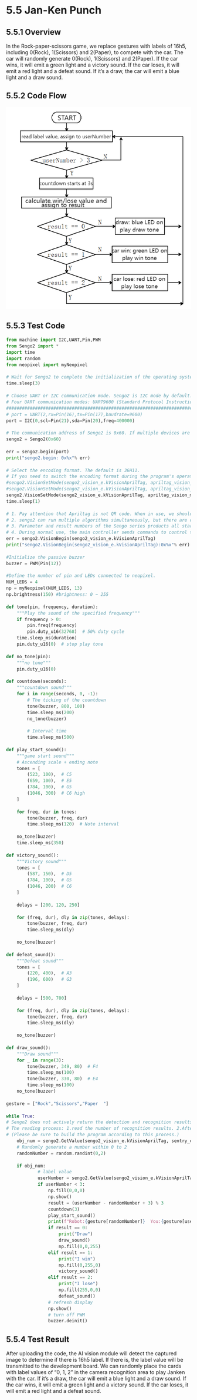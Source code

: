 # 5.5 Jan-Ken Punch

## 5.5.1 Overview

In the Rock-paper-scissors game, we replace gestures with labels of 16h5, including 0(Rock), 1(Scissors) and 2(Paper), to compete with the car. The car will randomly generate 0(Rock), 1(Scissors) and 2(Paper). If the car wins, it will emit a green light and a victory sound. If the car loses, it will emit a red light and a defeat sound. If it’s a draw, the car will emit a blue light and a draw sound.

## 5.5.2 Code Flow

![b21](./media/b21.png)

## 5.5.3 Test Code

```python
from machine import I2C,UART,Pin,PWM
from Sengo2 import *
import time
import random
from neopixel import myNeopixel

# Wait for Sengo2 to complete the initialization of the operating system. This waiting time cannot be removed to prevent the situation where the controller has already developed and sent instructions before Sengo2 has been fully initialized
time.sleep(3)

# Choose UART or I2C communication mode. Sengo2 is I2C mode by default. You can switch between the two by short pressing the mode button.
# Four UART communication modes: UART9600 (Standard Protocol Instruction), UART57600 (Standard Protocol Instruction), UART115200 (Standard Protocol Instruction), Simple9600 (Simple Protocol Instruction)
#########################################################################################################
# port = UART(2,rx=Pin(16),tx=Pin(17),baudrate=9600)
port = I2C(0,scl=Pin(21),sda=Pin(20),freq=400000)

# The communication address of Sengo2 is 0x60. If multiple devices are connected to the I2C bus, please avoid address conflicts.
sengo2 = Sengo2(0x60)
 
err = sengo2.begin(port)
print("sengo2.begin: 0x%x"% err)

# Select the encoding format. The default is 36H11. 
# If you need to switch the encoding format during the program's operation, please first turn off the Apriltag algorithm, set the encoding format, and then enable the new algorithm
#sengo2.VisionSetMode(sengo2_vision_e.kVisionAprilTag, apriltag_vision_mode_e.kVisionModeFamily36H11)
#sengo2.VisionSetMode(sengo2_vision_e.kVisionAprilTag, apriltag_vision_mode_e.kVisionModeFamily25H9)
sengo2.VisionSetMode(sengo2_vision_e.kVisionAprilTag, apriltag_vision_mode_e.kVisionModeFamily16H5)
time.sleep(1)
 
# 1. Pay attention that Apriltag is not QR code. When in use, we should remain a blank space around them.
# 2. sengo2 can run multiple algorithms simultaneously, but there are certain restrictions.
# 3. Parameter and result numbers of the Sengo series products all start from 1.
# 4. During normal use, the main controller sends commands to control the on and off of Sengo2 algorithm, rather than manual operation by joystick.
err = sengo2.VisionBegin(sengo2_vision_e.kVisionAprilTag)
print("sengo2.VisionBegin(sengo2_vision_e.kVisionAprilTag):0x%x"% err)

#Initialize the passive buzzer
buzzer = PWM(Pin(12))

#Define the number of pin and LEDs connected to neopixel.
NUM_LEDS = 4
np = myNeopixel(NUM_LEDS, 13)
np.brightness(150) #brightness: 0 ~ 255

def tone(pin, frequency, duration):
    """Play the sound of the specified frequency"""
    if frequency > 0:
        pin.freq(frequency)
        pin.duty_u16(32768)  # 50% duty cycle
    time.sleep_ms(duration)
    pin.duty_u16(0)  # stop play tone

def no_tone(pin):
    """no tone"""
    pin.duty_u16(0)

def countdown(seconds):
    """countdown sound"""
    for i in range(seconds, 0, -1):
        # The ticking of the countdown
        tone(buzzer, 800, 100)
        time.sleep_ms(200)
        no_tone(buzzer)
        
        # Interval time
        time.sleep_ms(500)

def play_start_sound():
    """game start sound"""
    # Ascending scale + ending note
    tones = [
        (523, 100),  # C5
        (659, 100),  # E5
        (784, 100),  # G5
        (1046, 300)  # C6 high
    ]
    
    for freq, dur in tones:
        tone(buzzer, freq, dur)
        time.sleep_ms(120)  # Note interval
    
    no_tone(buzzer)
    time.sleep_ms(350)

def victory_sound():
    """Victory sound"""
    tones = [
        (587, 150),  # D5
        (784, 100),  # G5
        (1046, 200)  # C6
    ]
    
    delays = [200, 120, 250]
    
    for (freq, dur), dly in zip(tones, delays):
        tone(buzzer, freq, dur)
        time.sleep_ms(dly)
    
    no_tone(buzzer)

def defeat_sound():
    """Defeat sound"""
    tones = [
        (220, 400),  # A3
        (196, 600)   # G3
    ]
    
    delays = [500, 700]
    
    for (freq, dur), dly in zip(tones, delays):
        tone(buzzer, freq, dur)
        time.sleep_ms(dly)
    
    no_tone(buzzer)

def draw_sound():
    """Draw sound"""
    for _ in range(3):
        tone(buzzer, 349, 80)  # F4
        time.sleep_ms(100)
        tone(buzzer, 330, 80)  # E4
        time.sleep_ms(100)
    no_tone(buzzer)

gesture = ["Rock","Scissors","Paper  "]

while True:
# Sengo2 does not actively return the detection and recognition results; it requires the main control board to send instructions for reading.
# The reading process: 1.read the number of recognition results. 2.After receiving the instruction, Sengo2 will refresh the result data. 3.If the number of results is not zero, the board will then send instructions to read the relevant information. 
# (Please be sure to build the program according to this process.)
    obj_num = sengo2.GetValue(sengo2_vision_e.kVisionAprilTag, sentry_obj_info_e.kStatus)
    # Randomly generate a number within 0 to 2
    randomNumber = random.randint(0,2)
    
    if obj_num:
            # label value
            userNumber = sengo2.GetValue(sengo2_vision_e.kVisionAprilTag, sentry_obj_info_e.kLabel, 1)
            if userNumber < 3:
                np.fill(0,0,0)
                np.show()
                result = (userNumber - randomNumber + 3) % 3
                countdown(3)
                play_start_sound()
                print(f"Robot:{gesture[randomNumber]}  You:{gesture[userNumber]}  Robot says:",end='')
                if result == 0:
                    print("Draw")
                    draw_sound()
                    np.fill(0,0,255)
                elif result == 1:
                    print("I win")
                    np.fill(0,255,0)
                    victory_sound()
                elif result == 2:
                    print("I lose")
                    np.fill(255,0,0)
                    defeat_sound()
                # refresh display
                np.show()
                # turn off PWM
                buzzer.deinit()

```

## 5.5.4 Test Result

After uploading the code, the AI vision module will detect the captured image to determine if there is 16h5 label. If there is, the label value will be transmitted to the development board. We can randomly place the cards with label values of “0, 1, 2” in the camera recognition area to play Janken with the car. If it’s a draw, the car will emit a blue light and a draw sound. If the car wins, it will emit a green light and a victory sound. If the car loses, it will emit a red light and a defeat sound.
